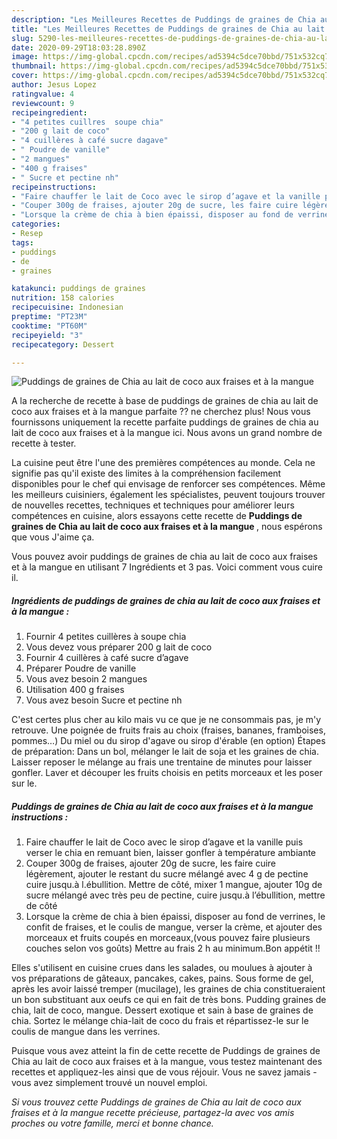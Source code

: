 ```yaml
---
description: "Les Meilleures Recettes de Puddings de graines de Chia au lait de coco aux fraises et à la mangue"
title: "Les Meilleures Recettes de Puddings de graines de Chia au lait de coco aux fraises et à la mangue"
slug: 5290-les-meilleures-recettes-de-puddings-de-graines-de-chia-au-lait-de-coco-aux-fraises-et-a-la-mangue
date: 2020-09-29T18:03:28.890Z
image: https://img-global.cpcdn.com/recipes/ad5394c5dce70bbd/751x532cq70/puddings-de-graines-de-chia-au-lait-de-coco-aux-fraises-et-a-la-mangue-photo-principale-de-la-recette.jpg
thumbnail: https://img-global.cpcdn.com/recipes/ad5394c5dce70bbd/751x532cq70/puddings-de-graines-de-chia-au-lait-de-coco-aux-fraises-et-a-la-mangue-photo-principale-de-la-recette.jpg
cover: https://img-global.cpcdn.com/recipes/ad5394c5dce70bbd/751x532cq70/puddings-de-graines-de-chia-au-lait-de-coco-aux-fraises-et-a-la-mangue-photo-principale-de-la-recette.jpg
author: Jesus Lopez
ratingvalue: 4
reviewcount: 9
recipeingredient:
- "4 petites cuillres  soupe chia"
- "200 g lait de coco"
- "4 cuillères à café sucre dagave"
- " Poudre de vanille"
- "2 mangues"
- "400 g fraises"
- " Sucre et pectine nh"
recipeinstructions:
- "Faire chauffer le lait de Coco avec le sirop d’agave et la vanille puis verser le chia en remuant bien, laisser gonfler à température ambiante"
- "Couper 300g de fraises, ajouter 20g de sucre, les faire cuire légèrement, ajouter le restant du sucre mélangé avec 4 g de pectine cuire jusqu.à l.ébullition. Mettre de côté, mixer 1 mangue, ajouter 10g de sucre mélangé avec très peu de pectine, cuire jusqu.à l’ébullition, mettre de côté"
- "Lorsque la crème de chia à bien épaissi, disposer au fond de verrines, le confit de fraises, et le coulis de mangue, verser la crème, et ajouter des morceaux et fruits coupés en morceaux,(vous pouvez faire plusieurs couches selon vos goûts) Mettre au frais 2 h au minimum.Bon appétit !!"
categories:
- Resep
tags:
- puddings
- de
- graines

katakunci: puddings de graines 
nutrition: 158 calories
recipecuisine: Indonesian
preptime: "PT23M"
cooktime: "PT60M"
recipeyield: "3"
recipecategory: Dessert

---
```



![Puddings de graines de Chia au lait de coco aux fraises et à la mangue](https://img-global.cpcdn.com/recipes/ad5394c5dce70bbd/751x532cq70/puddings-de-graines-de-chia-au-lait-de-coco-aux-fraises-et-a-la-mangue-photo-principale-de-la-recette.jpg)

A la recherche de recette à base de puddings de graines de chia au lait de coco aux fraises et à la mangue parfaite ?? ne cherchez plus! Nous vous fournissons uniquement la recette parfaite puddings de graines de chia au lait de coco aux fraises et à la mangue ici. Nous avons un grand nombre de recette à tester.

La cuisine peut être l'une des premières compétences au monde. Cela ne signifie pas qu'il existe des limites à la compréhension facilement disponibles pour le chef qui envisage de renforcer ses compétences. Même les meilleurs cuisiniers, également les spécialistes, peuvent toujours trouver de nouvelles recettes, techniques et techniques pour améliorer leurs compétences en cuisine, alors essayons cette recette de <strong> Puddings de graines de Chia au lait de coco aux fraises et à la mangue </strong>, nous espérons que vous J'aime ça.

<!--inarticleads1-->

Vous pouvez avoir puddings de graines de chia au lait de coco aux fraises et à la mangue en utilisant 7 Ingrédients et 3 pas. Voici comment vous cuire il.

##### Ingrédients de puddings de graines de chia au lait de coco aux fraises et à la mangue :

1. Fournir 4 petites cuillères à soupe chia
1. Vous devez vous préparer 200 g lait de coco
1. Fournir 4 cuillères à café sucre d’agave
1. Préparer  Poudre de vanille
1. Vous avez besoin 2 mangues
1. Utilisation 400 g fraises
1. Vous avez besoin  Sucre et pectine nh


C&#39;est certes plus cher au kilo mais vu ce que je ne consommais pas, je m&#39;y retrouve. Une poignée de fruits frais au choix (fraises, bananes, framboises, pommes…) Du miel ou du sirop d&#39;agave ou sirop d&#39;érable (en option) Étapes de préparation: Dans un bol, mélanger le lait de soja et les graines de chia. Laisser reposer le mélange au frais une trentaine de minutes pour laisser gonfler. Laver et découper les fruits choisis en petits morceaux et les poser sur le. 

<!--inarticleads2-->

##### Puddings de graines de Chia au lait de coco aux fraises et à la mangue instructions :

1. Faire chauffer le lait de Coco avec le sirop d’agave et la vanille puis verser le chia en remuant bien, laisser gonfler à température ambiante
1. Couper 300g de fraises, ajouter 20g de sucre, les faire cuire légèrement, ajouter le restant du sucre mélangé avec 4 g de pectine cuire jusqu.à l.ébullition. Mettre de côté, mixer 1 mangue, ajouter 10g de sucre mélangé avec très peu de pectine, cuire jusqu.à l’ébullition, mettre de côté
1. Lorsque la crème de chia à bien épaissi, disposer au fond de verrines, le confit de fraises, et le coulis de mangue, verser la crème, et ajouter des morceaux et fruits coupés en morceaux,(vous pouvez faire plusieurs couches selon vos goûts) Mettre au frais 2 h au minimum.Bon appétit !!


Elles s&#39;utilisent en cuisine crues dans les salades, ou moulues à ajouter à vos préparations de gâteaux, pancakes, cakes, pains. Sous forme de gel, après les avoir laissé tremper (mucilage), les graines de chia constitueraient un bon substituant aux oeufs ce qui en fait de très bons. Pudding graines de chia, lait de coco, mangue. Dessert exotique et sain à base de graines de chia. Sortez le mélange chia-lait de coco du frais et répartissez-le sur le coulis de mangue dans les verrines. 

<!--inarticleads1-->

<p>
Puisque vous avez atteint la fin de cette recette de Puddings de graines de Chia au lait de coco aux fraises et à la mangue, vous testez maintenant des recettes et appliquez-les ainsi que de vous réjouir. Vous ne savez jamais - vous avez simplement trouvé un nouvel emploi.
</p>

<p>
<i>Si vous trouvez cette Puddings de graines de Chia au lait de coco aux fraises et à la mangue recette précieuse, partagez-la avec vos amis proches ou votre famille, merci et bonne chance.</i>
</p>
